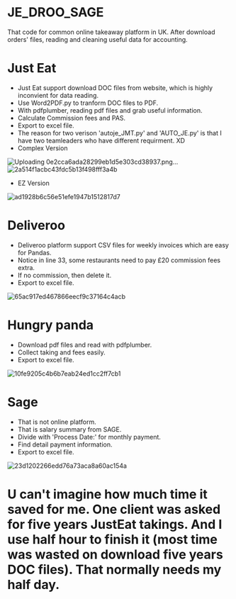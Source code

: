 # JE_DROO_SAGE
That code for common online takeaway platform in UK. After download orders' files, reading and cleaning useful data for accounting.

# Just Eat
* Just Eat support download DOC files from website, which is highly inconvient for data reading.
* Use Word2PDF.py to tranform DOC files to PDF.
* With pdfplumber, reading pdf files and grab useful information.
* Calculate Commission fees and PAS.
* Export to excel file.
* The reason for two verison 'autoje_JMT.py' and 'AUTO_JE.py' is that I have two teamleaders who have different requirment. XD
* Complex Version

![Uploading 0e2cca6ada28299eb1d5e303cd38937.png…]()
  ![2a514f1acbc43fdc5b13f498fff3a4b](https://github.com/J1ahw/JE_DROO_SAGE/assets/123384453/c20675b1-d7e2-4a1a-9cab-5edbea4a9bd6)

* EZ Version

![ad1928b6c56e51efe1947b1512817d7](https://github.com/J1ahw/JE_DROO_SAGE/assets/123384453/428b548b-5650-4048-af3a-96d552871d89)


# Deliveroo
* Deliveroo platform support CSV files for weekly invoices which are easy for Pandas.
* Notice in line 33, some restaurants need to pay £20 commission fees extra.
* If no commission, then delete it.
* Export to excel file.

![65ac917ed467866eecf9c37164c4acb](https://github.com/J1ahw/JE_DROO_SAGE/assets/123384453/3f62a9ca-c684-4a91-8d93-c2de26199608)

# Hungry panda
* Download pdf files and read with pdfplumber.
* Collect taking and fees easily.
* Export to excel file.

![10fe9205c4b6b7eab24ed1cc2ff7cb1](https://github.com/J1ahw/JE_DROO_SAGE/assets/123384453/3765f934-8a74-440b-a202-9f4e2efe21f9)

# Sage
* That is not online platform.
* That is salary summary from SAGE.
* Divide with 'Process Date:' for monthly payment.
* Find detail payment information.
* Export to excel file.

![23d1202266edd76a73aca8a60ac154a](https://github.com/J1ahw/JE_DROO_SAGE/assets/123384453/58a30d5c-3a06-49ab-8de0-e447138f1a27)

# U can't imagine how much time it saved for me. One client was asked for five years JustEat takings. And I use half hour to finish it (most time was wasted on download five years DOC files). That normally needs my half day.
